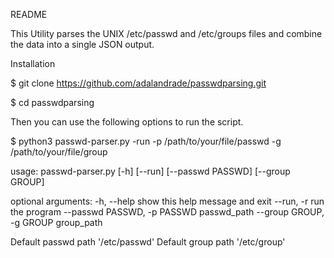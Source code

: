 README

This Utility parses the UNIX /etc/passwd and /etc/groups files and combine the data into a single JSON output. 


Installation

$ git clone https://github.com/adalandrade/passwdparsing.git

$ cd passwdparsing

Then you can use the following options to run the script.

$ python3 passwd-parser.py -run -p /path/to/your/file/passwd -g /path/to/your/file/group

usage: passwd-parser.py [-h] [--run] [--passwd PASSWD] [--group GROUP]



optional arguments:
  -h, --help            show this help message and exit
  --run, -r             run the program
  --passwd PASSWD, -p PASSWD
                        passwd_path
  --group GROUP, -g GROUP
                        group_path

Default passwd path  '/etc/passwd'
Default group path   '/etc/group'



